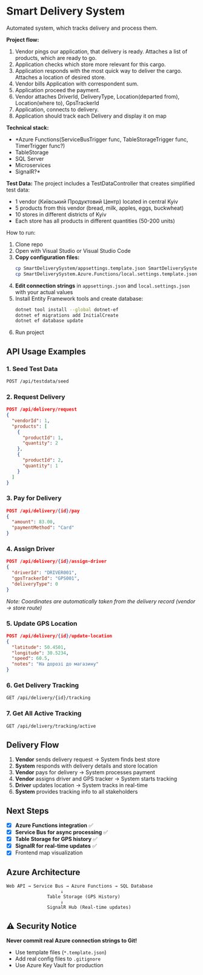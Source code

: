 # Smart Delivery System

Automated system, which tracks delivery and process them.

**Project flow:**
1) Vendor pings our application, that delivery is ready.
Attaches a list of products, which are ready to go.
2) Application checks which store more relevant for this cargo.
3) Application responds with the most quick way to deliver the cargo.
Attaches a location of desired store.
4) Vendor bills Application with correspondent sum.
5) Application proceed the payment.
6) Vendor attaches DriverId, DeliveryType, Location(departed from), Location(where to), GpsTrackerId
7) Application, connects to delivery.
8) Application should track each Delivery and display it on map

**Technical stack:**
- *Azure Functions(ServiceBusTrigger func, TableStorageTrigger func, TimerTrigger func?)
- TableStorage
- SQL Server
- Microservices
- SignalR?*

**Test Data:**
The project includes a TestDataController that creates simplified test data:
- 1 vendor (Київський Продуктовий Центр) located in central Kyiv
- 5 products from this vendor (bread, milk, apples, eggs, buckwheat)
- 10 stores in different districts of Kyiv
- Each store has all products in different quantities (50-200 units)

How to run:
1. Clone repo
2. Open with Visual Studio or Visual Studio Code
3. **Copy configuration files:**
   ```bash
   cp SmartDeliverySystem/appsettings.template.json SmartDeliverySystem/appsettings.json
   cp SmartDeliverySystem.Azure.Functions/local.settings.template.json SmartDeliverySystem.Azure.Functions/local.settings.json
   ```
4. **Edit connection strings** in `appsettings.json` and `local.settings.json` with your actual values
5. Install Entity Framework tools and create database:
   ```bash
   dotnet tool install --global dotnet-ef
   dotnet ef migrations add InitialCreate
   dotnet ef database update
   ```
6. Run project

## API Usage Examples

### 1. Seed Test Data
```bash
POST /api/testdata/seed
```

### 2. Request Delivery
```json
POST /api/delivery/request
{
  "vendorId": 1,
  "products": [
    {
      "productId": 1,
      "quantity": 2
    },
    {
      "productId": 2,
      "quantity": 1
    }
  ]
}
```

### 3. Pay for Delivery
```json
POST /api/delivery/{id}/pay
{
  "amount": 83.00,
  "paymentMethod": "Card"
}
```

### 4. Assign Driver
```json
POST /api/delivery/{id}/assign-driver
{
  "driverId": "DRIVER001",
  "gpsTrackerId": "GPS001",
  "deliveryType": 0
}
```
*Note: Coordinates are automatically taken from the delivery record (vendor → store route)*

### 5. Update GPS Location
```json
POST /api/delivery/{id}/update-location
{
  "latitude": 50.4501,
  "longitude": 30.5234,
  "speed": 60.5,
  "notes": "На дорозі до магазину"
}
```

### 6. Get Delivery Tracking
```bash
GET /api/delivery/{id}/tracking
```

### 7. Get All Active Tracking
```bash
GET /api/delivery/tracking/active
```

## Delivery Flow

1. **Vendor** sends delivery request → System finds best store
2. **System** responds with delivery details and store location
3. **Vendor** pays for delivery → System processes payment
4. **Vendor** assigns driver and GPS tracker → System starts tracking
5. **Driver** updates location → System tracks in real-time
6. **System** provides tracking info to all stakeholders

## Next Steps

- [x] **Azure Functions integration** ✅
- [x] **Service Bus for async processing** ✅
- [x] **Table Storage for GPS history** ✅
- [x] **SignalR for real-time updates** ✅
- [x] Frontend map visualization

## Azure Architecture

```
Web API → Service Bus → Azure Functions → SQL Database
                    ↓
               Table Storage (GPS History)
                    ↓
               SignalR Hub (Real-time updates)
```

## ⚠️ Security Notice

**Never commit real Azure connection strings to Git!**
- Use template files (`*.template.json`)
- Add real config files to `.gitignore`
- Use Azure Key Vault for production

